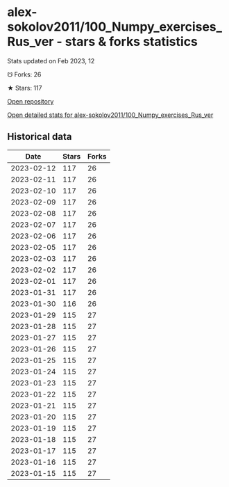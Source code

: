 # alex-sokolov2011/100_Numpy_exercises_Rus_ver - stars & forks statistics

Stats updated on Feb 2023, 12

☋ Forks: 26

★ Stars: 117

[Open repository](https://github.com/alex-sokolov2011/100_Numpy_exercises_Rus_ver)

[Open detailed stats for alex-sokolov2011/100_Numpy_exercises_Rus_ver](https://reviewgithub.com/rep/alex-sokolov2011/100_Numpy_exercises_Rus_ver)

## Historical data
| Date | Stars | Forks |
|------|-------|-------|
| 2023-02-12 | 117 | 26 | 
| 2023-02-11 | 117 | 26 | 
| 2023-02-10 | 117 | 26 | 
| 2023-02-09 | 117 | 26 | 
| 2023-02-08 | 117 | 26 | 
| 2023-02-07 | 117 | 26 | 
| 2023-02-06 | 117 | 26 | 
| 2023-02-05 | 117 | 26 | 
| 2023-02-03 | 117 | 26 | 
| 2023-02-02 | 117 | 26 | 
| 2023-02-01 | 117 | 26 | 
| 2023-01-31 | 117 | 26 | 
| 2023-01-30 | 116 | 26 | 
| 2023-01-29 | 115 | 27 | 
| 2023-01-28 | 115 | 27 | 
| 2023-01-27 | 115 | 27 | 
| 2023-01-26 | 115 | 27 | 
| 2023-01-25 | 115 | 27 | 
| 2023-01-24 | 115 | 27 | 
| 2023-01-23 | 115 | 27 | 
| 2023-01-22 | 115 | 27 | 
| 2023-01-21 | 115 | 27 | 
| 2023-01-20 | 115 | 27 | 
| 2023-01-19 | 115 | 27 | 
| 2023-01-18 | 115 | 27 | 
| 2023-01-17 | 115 | 27 | 
| 2023-01-16 | 115 | 27 | 
| 2023-01-15 | 115 | 27 | 

